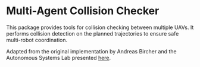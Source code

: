 # Multi-Agent Collision Checker

This package provides tools for collision checking between multiple UAVs. It performs collision detection on the planned trajectories to ensure safe multi-robot coordination. 

Adapted from the original implementation by Andreas Bircher and the Autonomous Systems Lab presented [here](https://github.com/ethz-asl/nbvplanner).
